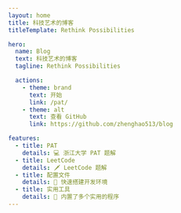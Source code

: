 ```yaml
---
layout: home
title: 科技艺术的博客
titleTemplate: Rethink Possibilities

hero:
  name: Blog
  text: 科技艺术的博客
  tagline: Rethink Possibilities

  actions:
    - theme: brand
      text: 开始
      link: /pat/
    - theme: alt
      text: 查看 GitHub
      link: https://github.com/zhenghao513/blog

features:
  - title: PAT
    details: 💻 浙江大学 PAT 题解
  - title: LeetCode
    details: 🗡 LeetCode 题解
  - title: 配置文件
    details: 📄 快速搭建开发环境
  - title: 实用工具
    details: 🔨 内置了多个实用的程序
---
```

